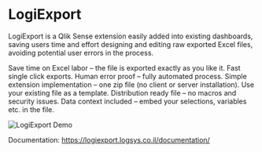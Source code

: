 # LogiExport
LogiExport is a Qlik Sense extension easily added into existing dashboards, saving users time and effort designing and editing raw exported Excel files, avoiding potential user errors in the process.

Save time on Excel labor – the file is exported exactly as you like it.
Fast single click exports.
Human error proof – fully automated process.
Simple extension implementation – one zip file (no client or server installation).
Use your existing file as a template.
Distribution ready file – no macros and security issues.
Data context included – embed your selections, variables etc. in the file.

<img src='https://logiexport.logsys.co.il/wp-content/uploads/2021/01/logiexport-gif.gif' alt='LogiExport Demo' />

Documentation: https://logiexport.logsys.co.il/documentation/

